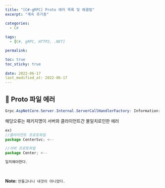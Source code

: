 ```yaml
---
title: "[C#-gRPC] Proto 에러 목록 및 해결법"
excerpt: "계속 추가중"

categories:
  - C#
  
tags:
  - [C#, gRPC, HTTP2, .NET]

permalink: 

toc: true
toc_sticky: true
 
date: 2022-06-17
last_modified_at: 2022-06-17
---
```


## 😬 Proto 파일 에러
```java
Grpc.AspNetCore.Server.Internal.ServerCallHandlerFactory: Information: Service '패키지명' is unimplemented.
```

해당오류는 패키지명이 서버와 클라이언트간 불일치로인한 에러 

```js
ex)
//클라이언트 프로토파일
package CenterSvc; <-- 

//서버 프로토파일
package Center; <-- 

일치해야한다.
```

<br>




**Note:** `만들고나니 내것이 아니었다.` 